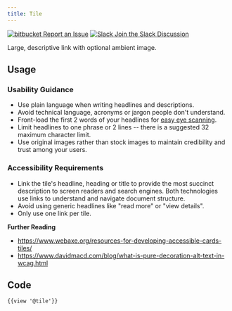 ```yaml
---
title: Tile
---
```

<a class="create-button small" href="https://bitbucket.org/uclaucomm/ucla-bruin-components/issues?status=new&status=open">![bitbucket](https://s3.us-west-1.amazonaws.com/webcomponents.ucla.edu/build/%!CurrentVersion%!/docs/img/bitbucket-icon-white.png) Report an Issue</a>
<a class="create-button small" href="https://ucla.slack.com/archives/G01KJ3GJKHS">![Slack](https://s3.us-west-1.amazonaws.com/webcomponents.ucla.edu/build/%!CurrentVersion%!/docs/img/slack-icon-white.png) Join the Slack Discussion</a>

Large, descriptive link with optional ambient image.

## **Usage**

### **Usability Guidance**

* Use plain language when writing headlines and descriptions.
* Avoid technical language, acronyms or jargon people don't understand.
* Front-load the first 2 words of your headlines for [easy eye scanning](https://www.nngroup.com/articles/first-2-words-a-signal-for-scanning/).
* Limit headlines to one phrase or 2 lines -- there is a suggested 32 maximum character limit.
* Use original images rather than stock images to maintain credibility and trust among your users.

### **Accessibility Requirements**

* Link the tile's headline, heading or title to provide the most succinct description to screen readers and search engines. Both technologies use links to understand and navigate document structure.
* Avoid using generic headlines like "read more" or "view details".
* Only use one link per tile.

**Further Reading**
* https://www.webaxe.org/resources-for-developing-accessible-cards-tiles/
* https://www.davidmacd.com/blog/what-is-pure-decoration-alt-text-in-wcag.html

## **Code**

```
{{view '@tile'}}
```
